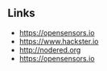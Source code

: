 ## Links

- https://opensensors.io
- https://www.hackster.io
- http://nodered.org
- https://opensensors.io
